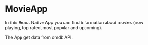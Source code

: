 # MovieApp

In this React Native App you can find information about movies (now playing, top rated, most popular and upcoming).

The App get data from omdb API.
